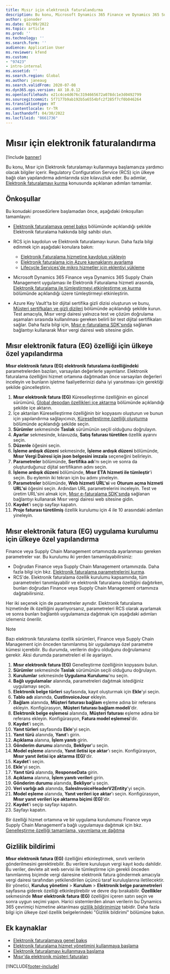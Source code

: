 ```yaml
---
title: Mısır için elektronik faturalandırma
description: Bu konu, Microsoft Dynamics 365 Finance ve Dynamics 365 Supply Chain Management ile Mısır için elektronik faturalamayı kullanmaya başlamanıza yardımcı olacak bilgiler içerir.
author: gionoder
ms.date: 02/09/2022
ms.topic: article
ms.prod: ''
ms.technology: ''
ms.search.form: ''
audience: Application User
ms.reviewer: kfend
ms.custom:
- "97423"
- intro-internal
ms.assetid: ''
ms.search.region: Global
ms.author: janeaug
ms.search.validFrom: 2020-07-08
ms.dyn365.ops.version: AX 10.0.12
ms.openlocfilehash: e21c4ce4d676c3194665672a078dc1e3d0492799
ms.sourcegitcommit: 5f7177b9ab192b5a6554bfc2f285f7cf0b046264
ms.translationtype: HT
ms.contentlocale: tr-TR
ms.lasthandoff: 04/30/2022
ms.locfileid: "8661736"
---
```

# <a name="electronic-invoicing-for-egypt"></a>Mısır için elektronik faturalandırma

[!include [banner](../includes/banner.md)]

Bu konu, Mısır için Elektronik faturalamayı kullanmaya başlamanıza yardımcı olacak bilgiler içerir. Regulatory Configuration Service (RCS) için ülkeye bağlı olan yapılandırma adımlarında size kılavuzluk eder. Bu adımlar, [Elektronik faturalamayı kurma](e-invoicing-set-up-overview.md) konusunda açıklanan adımları tamamlar.

## <a name="prerequisites"></a>Önkoşullar

Bu konudaki prosedürlere başlamadan önce, aşağıdaki önkoşulları tamamlayın:

- [Elektronik faturalamaya genel bakış](e-invoicing-service-overview.md) bölümünde açıklandığı şekilde Elektronik faturalama hakkında bilgi sahibi olun.
- RCS için kaydolun ve Elektronik faturalamayı kurun. Daha fazla bilgi edinmek için aşağıdaki konulara bakın:

    - [Elektronik Faturalama hizmetine kaydolup yükleyin](e-invoicing-sign-up-install.md)
    - [Elektronik faturalama için Azure kaynaklarını ayarlama](e-invoicing-set-up-azure-resources.md)
    - [Lifecycle Services'de mikro hizmetler için eklentiyi yükleme](e-invoicing-install-add-in-microservices-lcs.md)
    
- Microsoft Dynamics 365 Finance veya Dynamics 365 Supply Chain Management uygulaması ile Elektronik Faturalama hizmeti arasında, [Elektronik faturalama ile tümleştirmeyi etkinleştirme ve kurma](e-invoicing-activate-setup-integration.md) bölümünde açıklandığı üzere tümleştirmeyi etkinleştirin.
- Azure Key Vault'ta bir dijital sertifika gizli dizisi oluşturun ve bunu, [Müşteri sertifkaları ve gizli dizileri](e-invoicing-customer-certificates-secrets.md) bölümünde açıklandığı şekilde kurun. Test amacıyla, Mısır vergi dairesi yalnızca test ve çözüm doğrulama aşamaları sırasında kullanılması gereken belirli bir test dijital sertifikaları sağlar. Daha fazla bilgi için, [Mısır e-faturalama SDK'sında](https://sdk.invoicing.eta.gov.eg/faq/) sağlanan bağlantıyı kullanarak Mısır vergi dairesi web sitesine gidin.

## <a name="country-specific-configuration-for-the-egyptian-electronic-invoice-eg-feature"></a>Mısır elektronik fatura (EG) özelliği için ülkeye özel yapılandırma

**Mısır elektronik fatura (EG) elektronik faturalama özelliğindeki** parametrelerden bazıları, varsayılan değerlerle yayımlanır. Elektronik faturalama özelliğini hizmet ortamına dağıtmadan önce varsayılan değerleri inceleyin ve bunların işletme faaliyetlerinizi daha iyi yansıtması için gerektiği şekilde güncelleştirin.

1. **Mısır elektronik fatura (EG)** Küreselleştirme özelliğinin en güncel sürümünü, [Global depodan özellikleri içe aktarma](e-invoicing-import-feature-global-repository.md) bölümünde açıklandığı şekilde içe aktarın.
2. İçe aktarılan Küreselleştirme özelliğinin bir kopyasını oluşturun ve bunun için yapılandırma sağlayıcınızı, [Küreselleştirme özelliği oluşturma](e-invoicing-create-new-globalization-feature.md) bölümünde açıklandığı şekilde seçin.
3. **Sürümler** sekmesinde **Taslak** sürümünün seçili olduğunu doğrulayın.
4. **Ayarlar** sekmesinde, kılavuzda, **Satış faturası türetilen** özellik ayarını seçin.
5. **Düzenle** öğesini seçin.
6. **İşleme ardışık düzeni** sekmesinde, **İşleme ardışık düzeni** bölümünde, **Mısır Vergi Dairesi için json belgesini imzala** seçeneğini belirleyin.
7. **Parametreler** bölümünde, **Sertifika adı**'nı seçin ve sonra da oluşturduğunuz dijital sertifikanın adını seçin.
8. **İşleme ardışık düzeni** bölümünde, **Mısır ETA hizmeti ile tümleştir**'i seçin. Bu eylemin iki tekrarı için bu adımı yineleyin.
9. **Parametreler** bölümünde, **Web hizmeti URL'si** ve **Oturum açma hizmeti URL'si** öğesini seçin. Ardından URL parametrelerini inceleyin. Test ve üretim URL'sini almak için, [Mısır e-faturalama SDK'sında](https://sdk.invoicing.eta.gov.eg/faq/) sağlanan bağlantıyı kullanarak Mısır vergi dairesi web sitesine gidin.
10. **Kaydet**'i seçip sayfayı kapatın.
11. **Proje faturası türetilmiş** özellik kurulumu için 4 ile 10 arasındaki adımları yineleyin.

## <a name="country-specific-configuration-for-the-egyptian-electronic-invoice-eg-application-setup"></a>Mısır elektronik fatura (EG) uygulama kurulumu için ülkeye özel yapılandırma

Finance veya Supply Chain Management ortamınızda ayarlanması gereken parametreler var. Bu kurulumu iki yerden tamamlayabilirsiniz:

- Doğrudan Finance veya Supply Chain Management ortamınızda. Daha fazla bilgi için bkz. [Elektronik faturalama parametrelerini kurma](e-invoicing-set-up-parameters.md).
- RCS'de. Elektronik faturalama özellik kurulumu kapsamında, tüm parametreleri tanımlayabilir ve elektronik faturalama özelliğini dağıtırken, bunları doğrudan Finance veya Supply Chain Management ortamınıza dağıtabilirsiniz.

Her iki seçenek için de parametreler aynıdır. Elektronik faturalama hizmetinde ilk özelliğini ayarlıyorsanız, parametreleri RCS olarak ayarlamak ve sonra bunları bağlantılı uygulamanıza dağıtmak için aşağıdaki adımları izlemeniz önerilir.

> [!NOTE]
> Bazı elektronik faturalama özellik sürümleri, Finance veya Supply Chain Management için önceden tanımlanmış bir uygulamaya özel parametre kümesi içerebilir. Bu durumda, verilerin doğru olduğunu doğrulamanız gerekir. Aksi durumda parametreleri el ile ayarlayın.

1. **Mısır elektronik fatura (EG)** Genelleştirme özelliğinin kopyasını bulun.
2. **Sürümler** sekmesinde **Taslak** sürümünün seçili olduğunu doğrulayın.
3. **Kurulumlar** sekmesinde **Uygulama Kurulumu**'nu seçin.
4. **Bağlı uygulamalar** alanında, parametreleri dağıtmak istediğiniz uygulamayı seçin.
5. **Elektronik belge türleri** sayfasında, kayıt oluşturmak için **Ekle**'yi seçin.
6. **Tablo adı** alanında, **CustInvoiceJour** ekleyin.
7. **Bağlam** alanında, **Müşteri faturası bağlam** eşleme adına bir referans ekleyin. Konfigürasyon, **Müşteri faturası bağlam modeli**'dir.
8. **Elektronik belge eşlemesi** alanında, **Müşteri faturası** eşleme adına bir referans ekleyin. Konfigürasyon, **Fatura model eşlemesi**'dir.
9. **Kaydet**'i seçin.
10. **Yanıt türleri** sayfasında **Ekle**'yi seçin.
11. **Yanıt türü** alanında, **Yanıt**'ı girin.
12. **Açıklama** alanına, **İşlem yanıtı** girin.
13. **Gönderim durumu** alanında, **Bekliyor**'u seçin.
14. **Model eşleme** alanında, **Yanıt iletisi içe aktar**'ı seçin. Konfigürasyon, **Mısır yanıt iletisi içe aktarma (EG)**'dir.
15. **Kaydet**'i seçin.
16. **Ekle**'yi seçin.
17. **Yanıt türü** alanında, **ResponseData** girin.
18. **Açıklama** alanına, **İşlem yanıtı verileri** girin.
19. **Gönderim durumu** alanında, **Bekliyor**'u seçin.
20. **Veri varlığı adı** alanında, **SalesInvoiceHeaderV2Entity**'yi seçin.
21. **Model eşleme** alanında, **Yanıt verileri içe aktar**'ı seçin. Konfigürasyon, **Mısır yanıt verileri içe aktarma biçimi (EG)**'dir.
22. **Kaydet**'i seçip sayfayı kapatın.
23. Sayfayı kapatın.

Bir özelliği hizmet ortamına ve bir uygulama kurulumunu Finance veya Supply Chain Management'a bağlı uygulamaya dağıtmak için bkz. [Genelleştirme özelliği tamamlama, yayımlama ve dağıtma](e-invoicing-complete-publish-deploy-globalization-feature.md)

## <a name="privacy-notice"></a>Gizlilik bildirimi

**Mısır elektronik fatura (EG)** özelliğini etkinleştirmek, sınırlı verilerin gönderilmesini gerektirebilir. Bu verilere kuruluşun vergi kayıt kodu dahildir. Bu veriler, devlete ait web servisi ile tümleştirme için gerekli önceden tanımlanmış biçimde vergi dairesine elektronik fatura göndermek amacıyla vergi dairesi tarafından yetkilendirilen üçüncü taraf kuruluşlarına iletilecektir. Bir yönetici, **Kuruluş yönetimi** \> **Kurulum** \> **Elektronik belge parametreleri** sayfasına giderek özelliği etkinleştirebilir ve devre dışı bırakabilir. **Özellikler** sekmesinde **Mısır elektronik fatura (EG)** özelliğini içeren satırı seçin ve sonra uygun seçimi yapın. Harici sistemlerden alınan verilerin bu Dynamics 365 çevrimiçi hizmetine aktarılması [gizlilik bildirimimize](https://go.microsoft.com/fwlink/?LinkId=512132) tabidir. Daha fazla bilgi için ülkeye özel özellik belgelerindeki "Gizlilik bildirimi" bölümüne bakın.

## <a name="additional-resources"></a>Ek kaynaklar

- [Elektronik faturalamaya genel bakış](e-invoicing-service-overview.md)
- [Elektronik faturalama hizmet yönetimini kullanmaya başlama](e-invoicing-get-started-service-administration.md)
- [Elektronik faturalamayı kullanmaya başlama](e-invoicing-get-started.md)
- [Mısır'da elektronik müşteri faturaları](emea-egy-e-invoices.md)

[!INCLUDE[footer-include](../../includes/footer-banner.md)]
